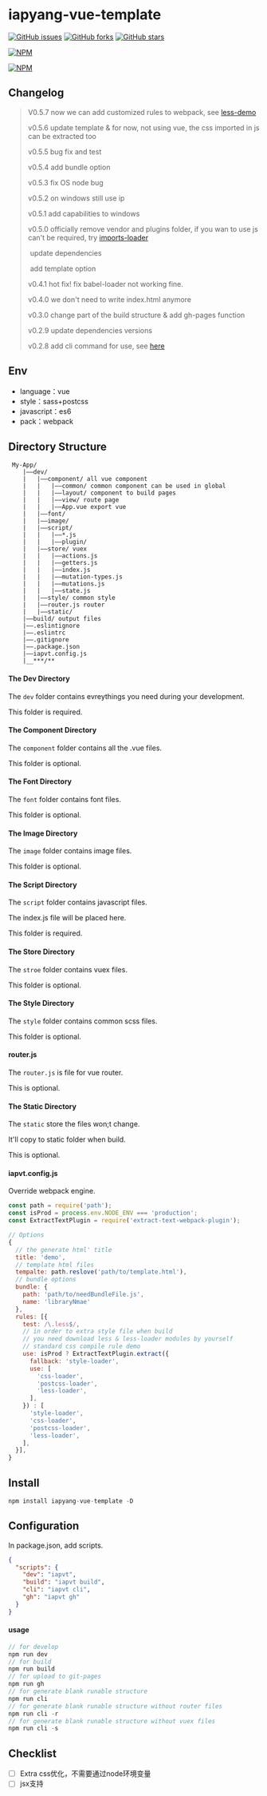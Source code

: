 # iapyang-vue-template

[![GitHub issues](https://img.shields.io/github/issues/iapYang/iapyang-vue-template.svg?style=flat-square)](https://github.com/iapYang/iapyang-vue-template/issues)
[![GitHub forks](https://img.shields.io/github/forks/iapYang/iapyang-vue-template.svg?style=flat-square)](https://github.com/iapYang/iapyang-vue-template/network)
[![GitHub stars](https://img.shields.io/github/stars/iapYang/iapyang-vue-template.svg?style=flat-square)](https://github.com/iapYang/iapyang-vue-template/stargazers)

[![NPM](https://nodei.co/npm/iapyang-vue-template.png?downloads=true&downloadRank=true&stars=true)](https://nodei.co/npm/iapyang-vue-template/)

[![NPM](https://nodei.co/npm-dl/iapyang-vue-template.png?months=3&height=3)](https://nodei.co/npm/iapyang-vue-template/)

## Changelog

> V0.5.7 now we can add customized rules to webpack, see [less-demo](#iapvt.config.js)
>
> v0.5.6 update template & for now, not using vue, the css imported in js can be extracted too
>
> v0.5.5 bug fix and test
>
> v0.5.4 add bundle option
>
> v0.5.3 fix OS node bug
>
> v0.5.2 on windows still use ip
>
> v0.5.1 add capabilities to windows
>
> v0.5.0 officially remove vendor and plugins folder, if you wan to use js can't be required, try [imports-loader](https://github.com/webpack-contrib/imports-loader)
>
> ​            update dependencies
>
> ​            add template option
>
> v0.4.1 hot fix! fix babel-loader not working fine.
>
> v0.4.0 we don't need to write index.html anymore
>
> v0.3.0 change part of the build structure & add gh-pages function
>
> v0.2.9 update dependencies versions
>
> v0.2.8 add cli command for use, see [here](#configuration)

## Env

- language：vue
- style：sass+postcss
- javascript：es6
- pack：webpack

## Directory Structure

```
 My-App/       
    |——dev/    
    |   |——component/ all vue component    
    |   |   |——common/ common component can be used in global
    |   |   |——layout/ component to build pages
    |   |   |——view/ route page  
    |   |   |——App.vue export vue    
    |   |——font/  
    |   |——image/    
    |   |——script/
    |   |   |——*.js
    |   |   |——plugin/
    |   |——store/ vuex  
    |   |   |——actions.js
    |   |   |——getters.js
    |   |   |——index.js
    |   |   |——mutation-types.js
    |   |   |——mutations.js
    |   |   |——state.js 
    |   |——style/ common style    
    |   |——router.js router    
    |   |——static/
    |——build/ output files
    |——.eslintignore
    |——.eslintrc   
    |——.gitignore    
    |——.package.json
    |——iapvt.config.js
    |__***/**
```

#### The Dev Directory

The `dev` folder contains evreythings you need during your development.

This folder is required.

#### The Component Directory

The `component` folder contains all the .vue files.

This folder is optional.

#### The Font Directory

The `font` folder contains font files.

This folder is optional.

#### The Image Directory

The `image` folder contains image files.

This folder is optional.

#### The Script Directory

The `script` folder contains javascript files.

The index.js file will be placed here.

This folder is required.

#### The Store Directory

The `stroe` folder contains vuex files.

This folder is optional.

#### The Style Directory

The `style` folder contains common scss files.

This folder is optional.

#### router.js

The `router.js` is file for vue router.

This is optional.

#### The Static Directory

The `static` store the files won;t change.

It'll copy to static folder when build.

This is optional.

#### iapvt.config.js

Override webpack engine.

```javascript
const path = require('path');
const isProd = process.env.NODE_ENV === 'production';
const ExtractTextPlugin = require('extract-text-webpack-plugin');

// Options
{
  // the generate html' title
  title: 'demo',
  // template html files
  tempalte: path.reslove('path/to/template.html'),
  // bundle options
  bundle: {
    path: 'path/to/needBundleFile.js',
    name: 'libraryNmae'
  },
  rules: [{
    test: /\.less$/,
    // in order to extra style file when build
    // you need download less & less-loader modules by yourself
    // standard css compile rule demo
    use: isProd ? ExtractTextPlugin.extract({
      fallback: 'style-loader',
      use: [
        'css-loader',
        'postcss-loader',
        'less-loader',
      ],
    }) : [
      'style-loader',
      'css-loader',
      'postcss-loader',
      'less-loader',
    ],
  }],
}
```

 

## Install

```javascript
npm install iapyang-vue-template -D
```

## Configuration

In package.json, add scripts.

```json
{
  "scripts": {
    "dev": "iapvt",
    "build": "iapvt build",
    "cli": "iapvt cli",
    "gh": "iapvt gh"
  }
}
```

#### usage

```javascript
// for develop
npm run dev
// for build
npm run build
// for upload to git-pages
npm run gh
// for generate blank runable structure
npm run cli
// for generate blank runable structure without router files
npm run cli -r
// for generate blank runable structure without vuex files
npm run cli -s
```

## Checklist

- [ ] Extra  css优化，不需要通过node环境变量
- [ ] jsx支持